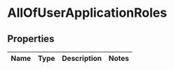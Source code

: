 # AllOfUserApplicationRoles

## Properties
Name | Type | Description | Notes
------------ | ------------- | ------------- | -------------

